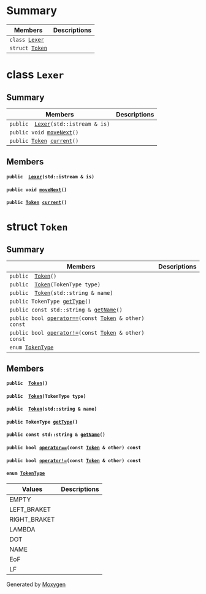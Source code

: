 # Summary

 Members                        | Descriptions                                
--------------------------------|---------------------------------------------
`class `[`Lexer`](#classLexer) | 
`struct `[`Token`](#structToken) | 

# class `Lexer` 

## Summary

 Members                        | Descriptions                                
--------------------------------|---------------------------------------------
`public  `[`Lexer`](#classLexer_1a5e36e6c7693052b2fc7ae4baf2620caa)`(std::istream & is)` | 
`public void `[`moveNext`](#classLexer_1a2b644d8f7a7a48a21142c437b7af2cc2)`()` | 
`public `[`Token`](#structToken)` `[`current`](#classLexer_1a9d44d93ff6699aa22a339b13c0618a5a)`()` | 

## Members

#### `public  `[`Lexer`](#classLexer_1a5e36e6c7693052b2fc7ae4baf2620caa)`(std::istream & is)` 

#### `public void `[`moveNext`](#classLexer_1a2b644d8f7a7a48a21142c437b7af2cc2)`()` 

#### `public `[`Token`](#structToken)` `[`current`](#classLexer_1a9d44d93ff6699aa22a339b13c0618a5a)`()` 

# struct `Token` 

## Summary

 Members                        | Descriptions                                
--------------------------------|---------------------------------------------
`public  `[`Token`](#structToken_1aa3c5868ba4115f3189df6b2ac5b36f39)`()` | 
`public  `[`Token`](#structToken_1afd199ae9910ff4935f77a88b8d53cdd3)`(TokenType type)` | 
`public  `[`Token`](#structToken_1ad1bd94054f25f9778e4573e430b14425)`(std::string & name)` | 
`public TokenType `[`getType`](#structToken_1a65cce9c9c9c0f8cb9192582e5145d8ab)`()` | 
`public const std::string & `[`getName`](#structToken_1acacfe72385d5c139d636178a9466bc27)`()` | 
`public bool `[`operator==`](#structToken_1a20c14983ac6c11ffb89135e2cd91169f)`(const `[`Token`](#structToken)` & other) const` | 
`public bool `[`operator!=`](#structToken_1a3d6fe3750ae994b015d0da7a66c5b587)`(const `[`Token`](#structToken)` & other) const` | 
`enum `[`TokenType`](#structToken_1ad80928a0dff686ec8d11da0b5d6944a2) | 

## Members

#### `public  `[`Token`](#structToken_1aa3c5868ba4115f3189df6b2ac5b36f39)`()` 

#### `public  `[`Token`](#structToken_1afd199ae9910ff4935f77a88b8d53cdd3)`(TokenType type)` 

#### `public  `[`Token`](#structToken_1ad1bd94054f25f9778e4573e430b14425)`(std::string & name)` 

#### `public TokenType `[`getType`](#structToken_1a65cce9c9c9c0f8cb9192582e5145d8ab)`()` 

#### `public const std::string & `[`getName`](#structToken_1acacfe72385d5c139d636178a9466bc27)`()` 

#### `public bool `[`operator==`](#structToken_1a20c14983ac6c11ffb89135e2cd91169f)`(const `[`Token`](#structToken)` & other) const` 

#### `public bool `[`operator!=`](#structToken_1a3d6fe3750ae994b015d0da7a66c5b587)`(const `[`Token`](#structToken)` & other) const` 

#### `enum `[`TokenType`](#structToken_1ad80928a0dff686ec8d11da0b5d6944a2) 

 Values                         | Descriptions                                
--------------------------------|---------------------------------------------
EMPTY            | 
LEFT_BRAKET            | 
RIGHT_BRAKET            | 
LAMBDA            | 
DOT            | 
NAME            | 
EoF            | 
LF            | 

Generated by [Moxygen](https://sourcey.com/moxygen)
